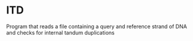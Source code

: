 # ITD
Program that reads a file containing a query and reference strand of DNA and checks for internal tandum duplications
